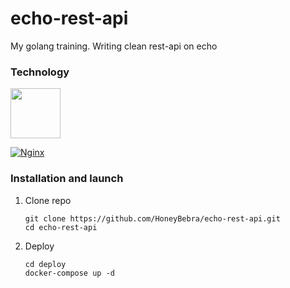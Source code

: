 # echo-rest-api

My golang training. Writing clean rest-api on echo

### Technology

<a href="https://echo.labstack.com"><img height="80" src="https://cdn.labstack.com/images/echo-logo.svg"></a>

[![Nginx][Nginx-badge]][Nginx-url]

### Installation and launch

1. Clone repo

    ```shell
    git clone https://github.com/HoneyBebra/echo-rest-api.git
    cd echo-rest-api
    ```

2. Deploy

   ```shell
   cd deploy
   docker-compose up -d
   ```

<!-- MARKDOWN LINKS & BADGES -->

[Nginx-url]: https://nginx.org
[Nginx-badge]: https://img.shields.io/badge/nginx-%23009639.svg?style=for-the-badge&logo=nginx&logoColor=white~~